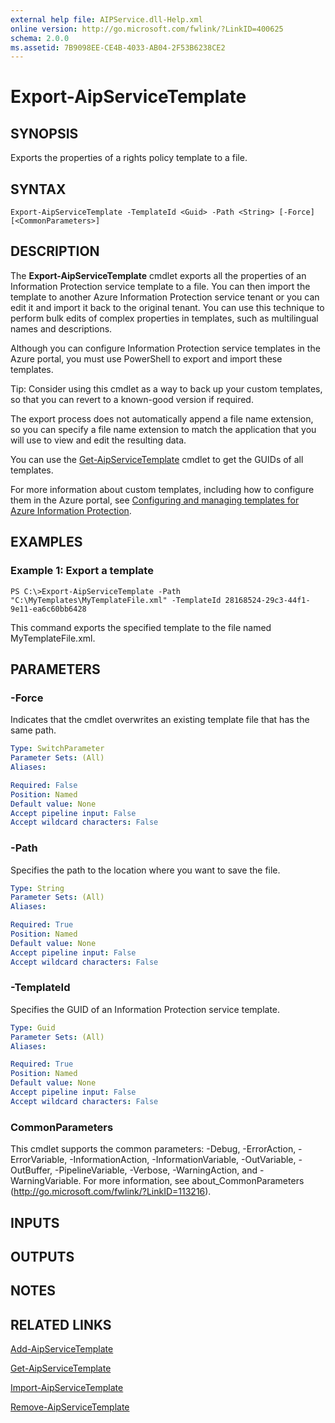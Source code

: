 ```yaml
---
external help file: AIPService.dll-Help.xml
online version: http://go.microsoft.com/fwlink/?LinkID=400625
schema: 2.0.0
ms.assetid: 7B9098EE-CE4B-4033-AB04-2F53B6238CE2
---
```


# Export-AipServiceTemplate

## SYNOPSIS
Exports the properties of a rights policy template to a file.

## SYNTAX

```
Export-AipServiceTemplate -TemplateId <Guid> -Path <String> [-Force] [<CommonParameters>]
```

## DESCRIPTION
The **Export-AipServiceTemplate** cmdlet exports all the properties of an Information Protection service template to a file. You can then import the template to another Azure Information Protection service tenant or you can edit it and import it back to the original tenant. You can use this technique to perform bulk edits of complex properties in templates, such as multilingual names and descriptions.

Although you can configure Information Protection service templates in the Azure portal, you must use PowerShell to export and import these templates.

Tip: Consider using this cmdlet as a way to back up your custom templates, so that you can revert to a known-good version if required.

The export process does not automatically append a file name extension, so you can specify a file name extension to match the application that you will use to view and edit the resulting data.

You can use the [Get-AipServiceTemplate](./Get-AipServiceTemplate.md) cmdlet to get the GUIDs of all templates.

For more information about custom templates, including how to configure them in the Azure portal, see [Configuring and managing templates for Azure Information Protection](https://docs.microsoft.com/information-protection/deploy-use/configure-policy-templates).

## EXAMPLES

### Example 1: Export a template
```
PS C:\>Export-AipServiceTemplate -Path "C:\MyTemplates\MyTemplateFile.xml" -TemplateId 28168524-29c3-44f1-9e11-ea6c60bb6428
```

This command exports the specified template to the file named MyTemplateFile.xml.

## PARAMETERS

### -Force
Indicates that the cmdlet overwrites an existing template file that has the same path.

```yaml
Type: SwitchParameter
Parameter Sets: (All)
Aliases:

Required: False
Position: Named
Default value: None
Accept pipeline input: False
Accept wildcard characters: False
```

### -Path
Specifies the path to the location where you want to save the file.

```yaml
Type: String
Parameter Sets: (All)
Aliases:

Required: True
Position: Named
Default value: None
Accept pipeline input: False
Accept wildcard characters: False
```

### -TemplateId
Specifies the GUID of an Information Protection service template.

```yaml
Type: Guid
Parameter Sets: (All)
Aliases:

Required: True
Position: Named
Default value: None
Accept pipeline input: False
Accept wildcard characters: False
```

### CommonParameters
This cmdlet supports the common parameters: -Debug, -ErrorAction, -ErrorVariable, -InformationAction, -InformationVariable, -OutVariable, -OutBuffer, -PipelineVariable, -Verbose, -WarningAction, and -WarningVariable. For more information, see about_CommonParameters (http://go.microsoft.com/fwlink/?LinkID=113216).

## INPUTS

## OUTPUTS

## NOTES

## RELATED LINKS

[Add-AipServiceTemplate](./Add-AipServiceTemplate.md)

[Get-AipServiceTemplate](./Get-AipServiceTemplate.md)

[Import-AipServiceTemplate](./Import-AipServiceTemplate.md)

[Remove-AipServiceTemplate](./Remove-AipServiceTemplate.md)

